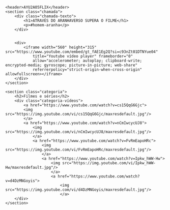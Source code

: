 <html lang="pt-br">

<head>
    <link rel="stylesheet" href="styles.css" />
    <link rel="preconnect" href="https://fonts.googleapis.com">
    <link rel="preconnect" href="https://fonts.gstatic.com" crossorigin>
    <link href="https://fonts.googleapis.com/css2?family=Chakra+Petch:ital,wght@0,300;0,500;0,600;0,700;1,300;1,400;1,500;1,600;1,700&display=swap"
    rel="stylesheet">
    <title>Ayu2a05Flix</title>
</head>

<body>

    <header>AYU2A05FLIX</header>
    <section class="chamada">
        <div class="chamada-texto">
            <h1>ATRAVÉS DO ARANHAVERSO SUPERA O FILME</h1>
            <p>#homem-aranha</p>
        </div>


        <div>
            <iframe width="560" height="315" src="https://www.youtube.com/embed/gt_fAE1Eg2Q?si=c93nZt01DTNYue04"
                title="Youtube vídeo player" frameborder="0"
                allow="accelerometer; autoplay; clipboard-write; encrypted-media; gyroscope; picture-in-picture; web-share"
                referrerpolicy="strict-origin-when-cross-origin" allowfullscreen></iframe>
        </div>
    </section>

    <section class="categoria">
        <h2>Filmes e séries</h2>
        <div class="categoria-vídeos">
            <a href="https://www.youtube.com/watch?v=cs15QqG6Gjc">
            <img src="https://img.youtube.com/vi/cs15QqG6Gjc/maxresdefault.jpg"/>
            </a>
            <a href="https://www.youtube.com/watch?v=nCmIwcycUJ8">
                <img src="https://img.youtube.com/vi/nCmIwcycUJ8/maxresdefault.jpg"/>
                </a>
                <a href="https://www.youtube.com/watch?v=FvRmEapoHRc">
                    <img src="https://img.youtube.com/vi/FvRmEapoHRc/maxresdefault.jpg"/>
                    </a>
                    <a href="https://www.youtube.com/watch?v=Ipkw_hWW-Hw">
                        <img src="https://img.youtube.com/vi/Ipkw_hWW-Hw/maxresdefault.jpg"/>
                        </a>
                        <a href="https://www.youtube.com/watch?v=d4DzMNGoyis">
                            <img src="https://img.youtube.com/vi/d4DzMNGoyis/maxresdefault.jpg"/>
                            </a>
        </div>
    </section>

</body>


</html>

